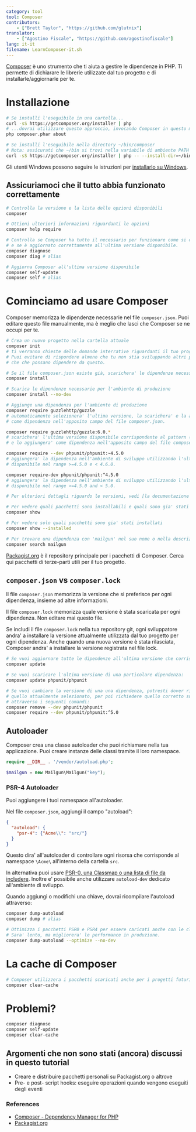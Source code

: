 ```yaml
---
category: tool
tool: Composer
contributors:
    - ["Brett Taylor", "https://github.com/glutnix"]
translator:
    - ["Agostino Fiscale", "https://github.com/agostinofiscale"]
lang: it-it
filename: LearnComposer-it.sh
---
```


[Composer](https://getcomposer.org/) è uno strumento che ti aiuta a gestire le
dipendenze in PHP. Ti permette di dichiarare le librerie utilizzate dal tuo
progetto e di installarle/aggiornarle per te.

# Installazione

```sh
# Se installi l'eseguibile in una cartella...
curl -sS https://getcomposer.org/installer | php
# ...dovrai utilizzare questo approccio, invocando Composer in questo modo:
php composer.phar about

# Se installi l'eseguibile nella directory ~/bin/composer
# Nota: assicurati che ~/bin si trovi nella variabile di ambiente PATH
curl -sS https://getcomposer.org/installer | php -- --install-dir=~/bin --filename=composer
```

Gli utenti Windows possono seguire le istruzioni per [installarlo su Windows](https://getcomposer.org/doc/00-intro.md#installation-windows).

## Assicuriamoci che il tutto abbia funzionato correttamente

```sh
# Controlla la versione e la lista delle opzioni disponibili
composer

# Ottieni ulteriori informazioni riguardanti le opzioni
composer help require

# Controlla se Composer ha tutto il necessario per funzionare come si deve
# e se è aggiornato correttamente all'ultima versione disponibile.
composer diagnose
composer diag # alias

# Aggiorna Composer all'ultima versione disponibile
composer self-update
composer self # alias
```

# Cominciamo ad usare Composer

Composer memorizza le dipendenze necessarie nel file `composer.json`.
Puoi editare questo file manualmente, ma è meglio che lasci che Composer se ne
occupi per te.

```sh
# Crea un nuovo progetto nella cartella attuale
composer init
# ti verranno chieste delle domande interrative riguardanti il tuo progetto.
# Puoi evitare di rispondere almeno che tu non stia sviluppando altri progetti
# che che possano dipendere da questo.

# Se il file composer.json esiste già, scarichera' le dipendenze necessarie
composer install

# Scarica le dipendenze necessarie per l'ambiente di produzione
composer install --no-dev

# Aggiunge una dipendenza per l'ambiente di produzione
composer require guzzlehttp/guzzle
# automaticamente selezionera' l'ultima versione, la scarichera' e la aggiungera'
# come dipendenza nell'apposito campo del file composer.json.

composer require guzzlehttp/guzzle:6.0.*
# scarichera' l'ultima versione disponibile corrispondente al pattern (es. 6.0.2)
# e lo aggiungera' come dipendenza nell'apposito campo del file composer.json.

composer require --dev phpunit/phpunit:~4.5.0
# aggiungera' la dipendenza nell'ambiente di sviluppo utilizzando l'ultima versione
# disponibile nel range >=4.5.0 e < 4.6.0.

composer require-dev phpunit/phpunit:^4.5.0
# aggiungera' la dipendenza nell'ambiente di sviluppo utilizzando l'ultima versione
# disponibile nel range >=4.5.0 and < 5.0.

# Per ulteriori dettagli riguardo le versioni, vedi [la documentazione di Composer sulle versioni](https://getcomposer.org/doc/articles/versions.md) per ulteriori dettagli

# Per vedere quali pacchetti sono installabili e quali sono gia' stati installati
composer show

# Per vedere solo quali pacchetti sono gia' stati installati
composer show --installed

# Per trovare una dipendenza con 'mailgun' nel suo nome o nella descrizione.
composer search mailgun
```

[Packagist.org](https://packagist.org/) è il repository principale per i pacchetti
di Composer.  Cerca qui pacchetti di terze-parti utili per il tuo progetto.

## `composer.json` vs `composer.lock`

Il file `composer.json` memorizza la versione che si preferisce per ogni dipendenza,
insieme ad altre informazioni.

Il file `composer.lock` memorizza quale versione è stata scaricata per ogni
dipendenza. Non editare mai questo file.

Se includi il file `composer.lock` nella tua repository git, ogni sviluppatore
andra' a installare la versione attualmente utilizzata dal tuo progetto per
ogni dipendenza. Anche quando una nuova versione è stata rilasciata, Composer
andra' a installare la versione registrata nel file lock.

```sh
# Se vuoi aggiornare tutte le dipendenze all'ultima versione che corrisponde al pattern descritto
composer update

# Se vuoi scaricare l'ultima versione di una particolare dipendenza:
composer update phpunit/phpunit

# Se vuoi cambiare la versione di una una dipendenza, potresti dover rimuovere
# quello attualmente selezionato, per poi richiedere quello corretto successivamente,
# attraverso i seguenti comandi:
composer remove --dev phpunit/phpunit
composer require --dev phpunit/phpunit:^5.0
```

## Autoloader

Composer crea una classe autoloader che puoi richiamare nella tua applicazione.
Puoi creare instanze delle classi tramite il loro namespace.

```php
require __DIR__ . '/vendor/autoload.php';

$mailgun = new Mailgun\Mailgun("key");
```

### PSR-4 Autoloader

Puoi aggiungere i tuoi namespace all'autoloader.

Nel file `composer.json`, aggiungi il campo "autoload":

```json
{
  "autoload": {
    "psr-4": {"Acme\\": "src/"}
  }
}
```

Questo dira' all'autoloader di controllare ogni risorsa che corrisponde al
namespace `\Acme\` all'interno della cartella `src`.

In alternativa puoi usare [PSR-0, una Classmap o una lista di file da includere](https://getcomposer.org/doc/04-schema.md#autoload).
Inoltre e' possibile anche utilizzare `autoload-dev` dedicato all'ambiente di sviluppo.

Quando aggiungi o modifichi una chiave, dovrai ricompilare l'autoload attraverso:

```sh
composer dump-autoload
composer dump # alias

# Ottimizza i pacchetti PSR0 e PSR4 per essere caricati anche con le classmap.
# Sara' lento, ma migliorera' le performance in produzione.
composer dump-autoload --optimize --no-dev
```

# La cache di Composer

```sh
# Composer utilizzera i pacchetti scaricati anche per i progetti futuri. Per evitare che accada:
composer clear-cache
```

# Problemi?

```sh
composer diagnose
composer self-update
composer clear-cache
```

## Argomenti che non sono stati (ancora) discussi in questo tutorial

* Creare e distribuire pacchetti personali su Packagist.org o altrove
* Pre- e post- script hooks: eseguire operazioni quando vengono eseguiti degli eventi

### References

* [Composer - Dependency Manager for PHP](https://getcomposer.org/)
* [Packagist.org](https://packagist.org/)
